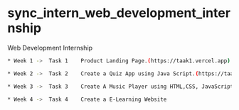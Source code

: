 # sync_intern_web_development_internship
Web Development Internship

```sh
* Week 1 ->  Task 1    Product Landing Page.(https://taak1.vercel.app)

* Week 2 ->  Task 2    Create a Quiz App using Java Script.(https://taak2-iota.vercel.app)

* Week 3 ->  Task 3    Create A Music Player using HTML,CSS, JavaScript.

* Week 4 ->  Task 4    Create a E-Learning Website
```
